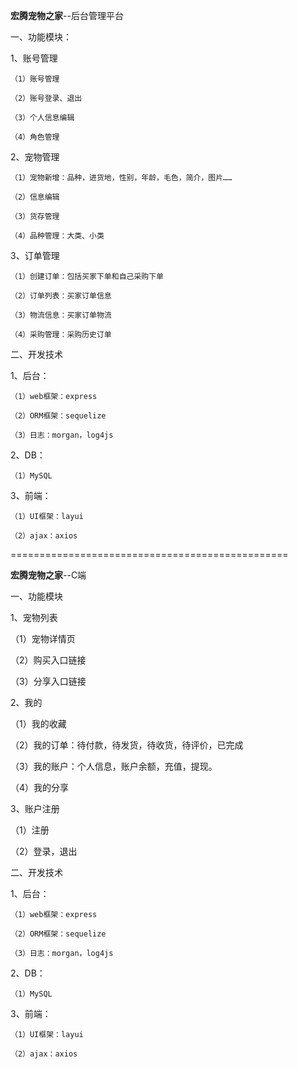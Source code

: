 **宏腾宠物之家**--后台管理平台

一、功能模块：

1、账号管理

`（1）账号管理`

`（2）账号登录、退出`

`（3）个人信息编辑`

`（4）角色管理`

2、宠物管理

`（1）宠物新增：品种，进货地，性别，年龄，毛色，简介，图片……`

`（2）信息编辑`

`（3）货存管理`

`（4）品种管理：大类、小类`

3、订单管理

`（1）创建订单：包括买家下单和自己采购下单`

`（2）订单列表：买家订单信息`

`（3）物流信息：买家订单物流`

`（4）采购管理：采购历史订单`

二、开发技术

1、后台：

`（1）web框架：express`

`（2）ORM框架：sequelize`

`（3）日志：morgan，log4js`

2、DB：

`（1）MySQL`

3、前端：

`（1）UI框架：layui`

`（2）ajax：axios`

================================================

**宏腾宠物之家**--C端

一、功能模块

1、宠物列表

（1）宠物详情页

（2）购买入口链接

（3）分享入口链接

2、我的

（1）我的收藏

（2）我的订单：待付款，待发货，待收货，待评价，已完成

（3）我的账户：个人信息，账户余额，充值，提现。

（4）我的分享

3、账户注册

（1）注册

（2）登录，退出

二、开发技术

1、后台：

`（1）web框架：express`

`（2）ORM框架：sequelize`

`（3）日志：morgan，log4js`

2、DB：

`（1）MySQL`

3、前端：

`（1）UI框架：layui`

`（2）ajax：axios`
